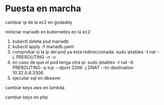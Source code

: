 # Puesta en marcha

cambiar ip de la ec2 en godaddy

reiniciar mariadb en kubernetes en la ec2:

1. kubectl delete pod mariadb
2. kubectl apply -f mariadb.yaml
2. comprobar si la ip del pod ya esta redireccionada: sudo iptables -t nat -L PREROUTING -n -v
3. en caso de que el pod tenga otra ip: sudo iptables -t nat -A PREROUTING -p tcp --dport 3306 -j DNAT --to-destination 10.32.0.4:3306
4. ejecutar sql en dbeaver

cambiar keys aws en lambda

cambiar keys en php